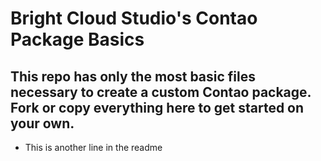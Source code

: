 # Bright Cloud Studio's Contao Package Basics
## This repo has only the most basic files necessary to create a custom Contao package. Fork or copy everything here to get started on your own.

- This is another line in the readme

